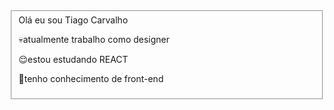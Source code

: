 <fieldset>
<div>
Olá eu sou Tiago Carvalho 

💀atualmente trabalho como designer

😌estou estudando REACT

🫡tenho conhecimento de front-end
</div>

</fieldset>
<div>
<a href="https://instagram.com/tiago.carvalhos_1.0?igshid=OGQ5ZDc2ODk2ZA==">
</div>